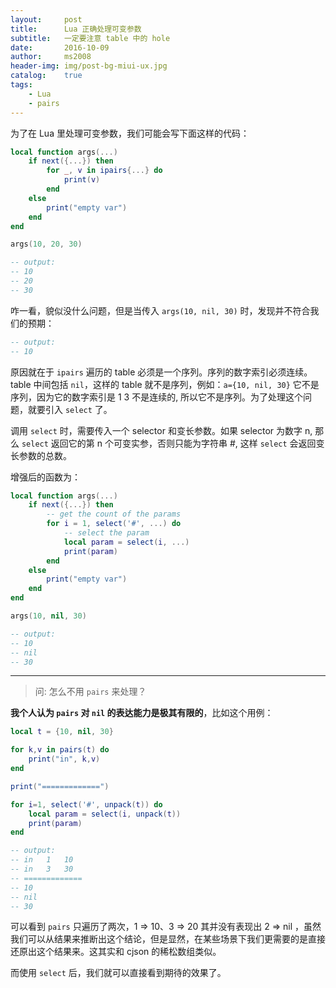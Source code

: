 ```yaml
---
layout:     post
title:      Lua 正确处理可变参数
subtitle:   一定要注意 table 中的 hole
date:       2016-10-09
author:     ms2008
header-img: img/post-bg-miui-ux.jpg
catalog:    true
tags:
    - Lua
    - pairs
---
```


为了在 Lua 里处理可变参数，我们可能会写下面这样的代码：

```lua
local function args(...)
    if next({...}) then
        for _, v in ipairs{...} do
            print(v)
        end
    else
        print("empty var")
    end
end

args(10, 20, 30)

-- output:
-- 10
-- 20
-- 30
```

咋一看，貌似没什么问题，但是当传入 `args(10, nil, 30)` 时，发现并不符合我们的预期：

```lua
-- output:
-- 10
```

原因就在于 `ipairs` 遍历的 table 必须是一个序列。序列的数字索引必须连续。table 中间包括 `nil`，这样的 table 就不是序列，例如：`a={10, nil, 30}` 它不是序列，因为它的数字索引是 1 3 不是连续的, 所以它不是序列。为了处理这个问题，就要引入 `select` 了。

调用 `select` 时，需要传入一个 selector 和变长参数。如果 selector 为数字 n, 那么 `select` 返回它的第 n 个可变实参，否则只能为字符串 #, 这样 `select` 会返回变长参数的总数。

增强后的函数为：

```lua
local function args(...)
    if next({...}) then
        -- get the count of the params
        for i = 1, select('#', ...) do
            -- select the param
            local param = select(i, ...)
            print(param)
        end
    else
        print("empty var")
    end
end

args(10, nil, 30)

-- output:
-- 10
-- nil
-- 30
```

---

> 问: 怎么不用 `pairs` 来处理？

**我个人认为 `pairs` 对 `nil` 的表达能力是极其有限的**，比如这个用例：

```lua
local t = {10, nil, 30}

for k,v in pairs(t) do
    print("in", k,v)
end

print("=============")

for i=1, select('#', unpack(t)) do
    local param = select(i, unpack(t))
    print(param)
end

-- output:
-- in	1	10
-- in	3	30
-- =============
-- 10
-- nil
-- 30
```

可以看到 `pairs` 只遍历了两次，1 => 10、3 => 20 其并没有表现出 2 => nil ，虽然我们可以从结果来推断出这个结论，但是显然，在某些场景下我们更需要的是直接还原出这个结果来。这其实和 cjson 的稀松数组类似。

而使用 `select` 后，我们就可以直接看到期待的效果了。
